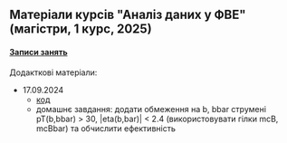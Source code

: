 ## Матеріали курсів "Аналіз даних у ФВЕ" (магістри, 1 курс, 2025)

 <!--<details>-->
   <!--<summary> -->

#### [Записи занять](https://cernbox.cern.ch/s/7AeztwiiABbqREH)

  <!--</summary>-->
  Додакткові матеріали:  
  - 17.09.2024
     - [код](https://github.com/zenaiev/hep2025_analysis/tree/main/1/play_ttbar.py)
     - домашнє завдання: додати обмеження на b, bbar струмені pT(b,bbar) > 30, |eta(b,bar)| < 2.4 (використовувати гілки mcB, mcBbar) та обчислити ефективність
